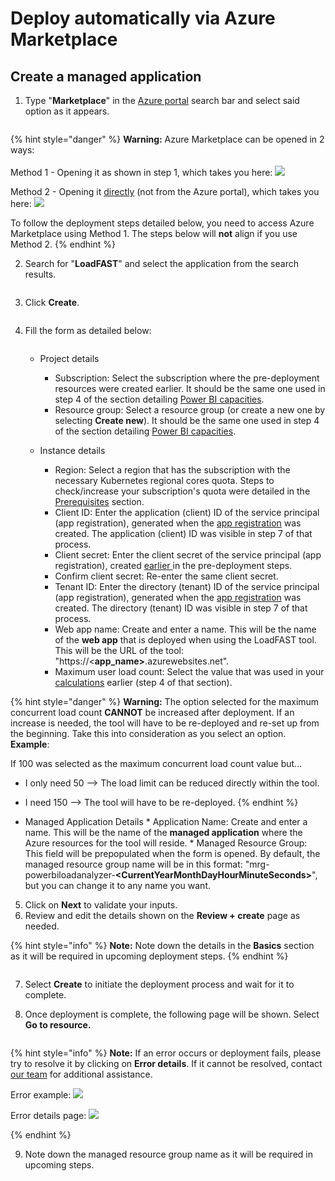 # Deploy automatically via Azure Marketplace

<a href="#navigate-to-the-deploy-automatically-via-azure-marketplace.md" id="navigate-to-the-deploy-automatically-via-azure-marketplace"></a>

## Create a managed application

1.  Type "**Marketplace**" in the [Azure portal](https://portal.azure.com) search bar and select said option as it appears.&#x20;

    <figure><img src="../../.gitbook/assets/16.3.png" alt=""><figcaption></figcaption></figure>

{% hint style="danger" %}
**Warning:** Azure Marketplace can be opened in 2 ways:\
\
Method 1 - Opening it as shown in step 1, which takes you here: ![](<../../.gitbook/assets/image (5).png>)

Method 2 - Opening it [directly](https://azuremarketplace.microsoft.com/en-us/marketplace/) (not from the Azure portal), which takes you here: ![](<../../.gitbook/assets/image (6).png>)

To follow the deployment steps detailed below, you need to access Azure Marketplace using Method 1. The steps below will **not** align if you use Method 2.
{% endhint %}



2. Search for "**LoadFAST**" and select the application from the search results.&#x20;

<figure><img src="../../.gitbook/assets/12.2 (3).png" alt=""><figcaption></figcaption></figure>

3.  Click **Create**.&#x20;

    <figure><img src="../../.gitbook/assets/image (3) (1).png" alt=""><figcaption></figcaption></figure>
4.  Fill the form as detailed below:

    <figure><img src="../../.gitbook/assets/12.4.png" alt=""><figcaption></figcaption></figure>

    * Project details
      * Subscription: Select the subscription where the pre-deployment resources were created earlier. It should be the same one used in step 4 of the section detailing [Power BI capacities](https://maqsoftware.gitbook.io/pbi-load-analyzer-technical-documentation/setting-up/prerequisites/set-up-power-bi-and-azure#power-bi-capacity).
      * Resource group: Select a resource group (or create a new one by selecting **Create new**). It should be the same one used in step 4 of the section detailing [Power BI capacities](https://maqsoftware.gitbook.io/pbi-load-analyzer-technical-documentation/setting-up/prerequisites/set-up-power-bi-and-azure#power-bi-capacity).
    *   Instance details

        * Region: Select a region that has the subscription with the necessary Kubernetes regional cores quota. Steps to check/increase your subscription's quota were detailed in the [Prerequisites](https://maqsoftware.gitbook.io/pbi-load-analyzer-technical-documentation/setting-up/prerequisites/set-up-power-bi-and-azure#kubernetes-regional-cores-quota) section.
        * Client ID: Enter the application (client) ID of the service principal (app registration), generated when the [app registration](../prepare/pre-deployment/create-an-app-registration-for-the-loadfast-api.md#create-an-app-registration) was created. The application (client) ID was visible in step 7 of that process.
        * Client secret: Enter the client secret of the service principal (app registration), created [earlier ](../prepare/pre-deployment/create-an-app-registration-for-the-loadfast-api.md#create-a-client-secret)in the pre-deployment steps.
        * Confirm client secret: Re-enter the same client secret.
        * Tenant ID: Enter the directory (tenant) ID of the service principal (app registration), generated when the [app registration](../prepare/pre-deployment/create-an-app-registration-for-the-loadfast-api.md#create-an-app-registration) was created. The directory (tenant) ID was visible in step 7 of that process.
        * Web app name: Create and enter a name. This will be the name of the **web app** that is deployed when using the LoadFAST tool. This will be the URL of the tool: "https://<**app\_name>**.azurewebsites.net".
        * Maximum user load count: Select the value that was used in your [calculations](https://maqsoftware.gitbook.io/pbi-load-analyzer-technical-documentation/setting-up/prerequisites/set-up-power-bi-and-azure#kubernetes-regional-cores-quota) earlier (step 4 of that section).

{% hint style="danger" %}
**Warning:** The option selected for the maximum concurrent load count **CANNOT** be increased after deployment. If an increase is needed, the tool will have to be re-deployed and re-set up from the beginning.
 Take this into consideration as you select an option.
**Example**:

If 100 was selected as the maximum concurrent load count value but...

 * I only need 50 --> The load limit can be reduced directly within the tool.
* I need 150 --> The tool will have to be re-deployed.
{% endhint %}

* Managed Application Details
      * Application Name: Create and enter a name. This will be the name of the **managed application** where the Azure resources for the tool will reside.
      * Managed Resource Group: This field will be prepopulated when the form is opened. By default, the managed resource group name will be in this format: "mrg-powerbiloadanalyzer-**\<CurrentYearMonthDayHourMinuteSeconds>**", but you can change it to any name you want.
5. Click on **Next** to validate your inputs.
6.  Review and edit the details shown on the **Review + create** page as needed.&#x20;

{% hint style="info" %}
**Note:** Note down the details in the **Basics** section as it will be required in upcoming deployment steps.
{% endhint %}

<figure><img src="../../.gitbook/assets/12.5.png" alt=""><figcaption></figcaption></figure>

7. Select **Create** to initiate the deployment process and wait for it to complete.&#x20;
8.  Once deployment is complete, the following page will be shown. Select **Go to resource.**

    <figure><img src="../../.gitbook/assets/12.6 (1).png" alt=""><figcaption></figcaption></figure>

{% hint style="info" %}
**Note:** If an error occurs or deployment fails, please try to resolve it by clicking on **Error details**. If it cannot be resolved, contact [our team](mailto:Sales@MAQSoftware.com) for additional assistance.



Error example: ![](../../.gitbook/assets/12.8.png)

Error details page: ![](../../.gitbook/assets/12.9.png)


{% endhint %}


9.  Note down the managed resource group name as it will be required in upcoming steps.&#x20;



    <figure><img src="../../.gitbook/assets/12.7.png" alt=""><figcaption></figcaption></figure>
